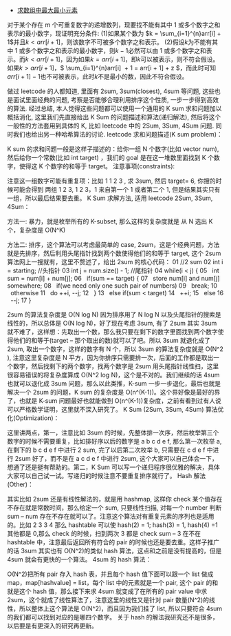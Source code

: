 - [求数组中最大最小元素](https://zhuanlan.zhihu.com/p/23105439)

对于某个存在 m 个可重复数字的递增数列，现要找不能有其中 1 或多个数字之和表示的最小数字，现证明充分条件:
(1)如果某个数为 $k = \sum_{i=1}^{n}arr[i] + 1$并且$k < arr[i + 1]$，则该数字不可被多个数字之和表示。
(2)假设$k$为不能有其中 1 或多个数字之和表示的最小数字，则$k -1$必然可以由 1 或多个数字之和表示。而$k < arr[i+1]$，因为如果$k = arr[i+1]$，即$k$可以被表示，则不符合假设。如果$k > arr[i+1]$，$ \sum_{i=1}^{n}arr[i]  + 1 = arr[i + 1] + z $，而此时可知$arr[i + 1] - 1$也不可被表示，此时$k$不是最小的数，因此不符合假设。

做过 leetcode 的人都知道, 里面有 2sum, 3sum(closest), 4sum 等问题, 这些也是面试里面经典的问题, 考察是否能够合理利用排序这个性质, 一步一步得到高效的算法. 经过总结, 本人觉得这些问题都可以使用一个通用的 K sum 求和问题加以概括消化, 这里我们先直接给出 K Sum 的问题描述和算法(递归解法), 然后将这个一般性的方法套用到具体的 K, 比如 leetcode 中的 2Sum, 3Sum, 4Sum 问题. 同时我们也给出另一种哈希算法的讨论.
leetcode 求和问题描述(K sum problem)：

K sum 的求和问题一般是这样子描述的：给你一组 N 个数字(比如 vector<int> num), 然后给你一个常数(比如 int target) ，我们的 goal 是在这一堆数里面找到 K 个数字，使得这 K 个数字的和等于 target。
注意事项(constraints):

注意这一组数字可能有重复项：比如 1 1 2 3 , 求 3sum, 然后 target= 6, 你搜的时候可能会得到 两组 1 2 3, 1 2 3，1 来自第一个 1 或者第二个 1, 但是结果其实只有一组，所以最后结果要去重。
K Sum 求解方法, 适用 leetcode 2Sum, 3Sum, 4Sum：

方法一: 暴力，就是枚举所有的 K-subset, 那么这样的复杂度就是 从 N 选出 K 个，复杂度是 O(N^K)

方法二: 排序，这个算法可以考虑最简单的 case, 2sum，这是个经典问题，方法就是先排序，然后利用头尾指针找到两个数使得他们的和等于 target, 这个 2sum 算法网上一搜就有，这里不赘述了，给出 2sum 的核心代码：
01
//2 sum
02
int i = starting; //头指针
03
int j = num.size() - 1; //尾指针
04
while(i < j) {
05
  int sum = num[i] + num[j];
06
  if(sum == target) {
07
  store num[i] and num[j] somewhere;
08
  if(we need only one such pair of numbers)
09
  break;
10
  otherwise
11
  do ++i, --j;
12
  }
13
  else if(sum < target)
14
  ++i;
15
  else
16
  --j;
17
}

2sum 的算法复杂度是 O(N log N) 因为排序用了 N log N 以及头尾指针的搜索是线性的，所以总体是 O(N log N)，好了现在考虑 3sum, 有了 2sum 其实 3sum 就不难了，这样想：先取出一个数，那么我只要在剩下的数字里面找到两个数字使得他们的和等于(target – 那个取出的数)就可以了吧。所以 3sum 就退化成了 2sum, 取出一个数字，这样的数字有 N 个，所以 3sum 的算法复杂度就是 O(N^2 ), 注意这里复杂度是 N 平方，因为你排序只需要排一次，后面的工作都是取出一个数字，然后找剩下的两个数字，找两个数字是 2sum 用头尾指针线性扫，这里很容易错误的将复杂度算成 O(N^2 log N)，这个是不对的。我们继续的话 4sum 也就可以退化成 3sum 问题，那么以此类推，K-sum 一步一步退化，最后也就是解决一个 2sum 的问题，K sum 的复杂度是 O(n^(K-1))。这个界好像是最好的界了，也就是 K-sum 问题最好也就能做到 O(n^(K-1))复杂度，之前有看到过有人说可以严格数学证明，这里就不深入研究了。
K Sum (2Sum, 3Sum, 4Sum) 算法优化(Optimization)：

这里讲两点，第一，注意比如 3sum 的时候，先整体排一次序，然后枚举第三个数字的时候不需要重复，比如排好序以后的数字是 a b c d e f, 那么第一次枚举 a, 在剩下的 b c d e f 中进行 2 sum, 完了以后第二次枚举 b, 只需要在 c d e f 中进行 2sum 好了，而不是在 a c d e f 中进行 2sum, 这个大家可以自己体会一下，想通了还是挺有帮助的。第二，K Sum 可以写一个递归程序很优雅的解决，具体大家可以自己试一试。写递归的时候注意不要重复排序就行了。
Hash 解法(Other)：

其实比如 2sum 还是有线性解法的，就是用 hashmap, 这样你 check 某个值存在不存在就是常数时间，那么给定一个 sum, 只要线性扫描, 对每一个 number 判断 sum – num 存在不存在就可以了。注意这个算法对有重复元素的序列也是适用的。比如 2 3 3 4 那么 hashtable 可以使 hash(2) = 1; hash(3) = 1, hash(4) =1 其他都是 0,那么 check 的时候，扫到两次 3 都是 check sum – 3 在不在 hashtable 中，注意最后返回所有符合的 pair 的时候也还是要去重。这样子推广的话 3sum 其实也有 O(N^2)的类似 hash 算法，这点和之前是没有提高的，但是 4sum 就会有更快的一个算法。
4sum 的 hash 算法：

O(N^2)把所有 pair 存入 hash 表，并且每个 hash 值下面可以跟一个 list 做成 map，map[hashvalue] = list，每个 list 中的元素就是一个 pair, 这个 pair 的和就是这个 hash 值，那么接下来求 4sum 就变成了在所有的 pair value 中求 2sum，这个就成了线性算法了，注意这里的线性又是针对 pair 数量(N^2)的线性，所以整体上这个算法是 O(N^2)，而且因为我们挂了 list, 所以只要符合 4sum 的我们都可以找到对应的是哪四个数字。
关于 hash 的解法我研究还不是很多，以后要是有更深入的研究再更新。
